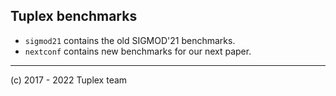 ## Tuplex benchmarks

- `sigmod21` contains the old SIGMOD'21 benchmarks.
- `nextconf` contains new benchmarks for our next paper.

---
(c) 2017 - 2022 Tuplex team
